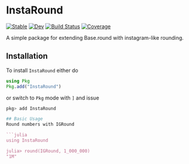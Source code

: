 # InstaRound

[![Stable](https://img.shields.io/badge/docs-stable-blue.svg)](https://PyDataBlog.github.io/InstaRound.jl/stable)
[![Dev](https://img.shields.io/badge/docs-dev-blue.svg)](https://PyDataBlog.github.io/InstaRound.jl/dev)
[![Build Status](https://github.com/PyDataBlog/InstaRound.jl/workflows/CI/badge.svg)](https://github.com/PyDataBlog/InstaRound.jl/actions)
[![Coverage](https://codecov.io/gh/PyDataBlog/InstaRound.jl/branch/master/graph/badge.svg)](https://codecov.io/gh/PyDataBlog/InstaRound.jl)

A simple package for extending Base.round with instagram-like rounding.

## Installation

To install `InstaRound` either do

```julia
using Pkg
Pkg.add("InstaRound")
```

or switch to `Pkg` mode with `]` and issue

```julia
pkg> add InstaRound

## Basic Usage
Round numbers with IGRound

```julia
using InstaRound

julia> round(IGRound, 1_000_000)
"1M"
```
